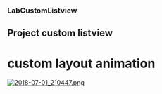 ### LabCustomListview
## Project custom listview

# custom layout animation

[![2018-07-01_210447.png](https://s25.postimg.cc/5p4pr7vbz/2018-07-01_210447.png)](https://postimg.cc/image/7gxom4eor/)
